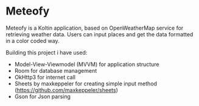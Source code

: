 # Meteofy
Meteofy is a Koltin application, based on OpenWeatherMap service for retrieving weather data. Users can input places and get the data formatted in a color coded way.

Building this project i have used:
- Model-View-Viewmodel (MVVM) for application structure
- Room for database management
- OkHttp3 for internet call
- Sheets by maxkeppeler for creating simple input method (https://github.com/maxkeppeler/sheets)
- Gson for Json parsing
